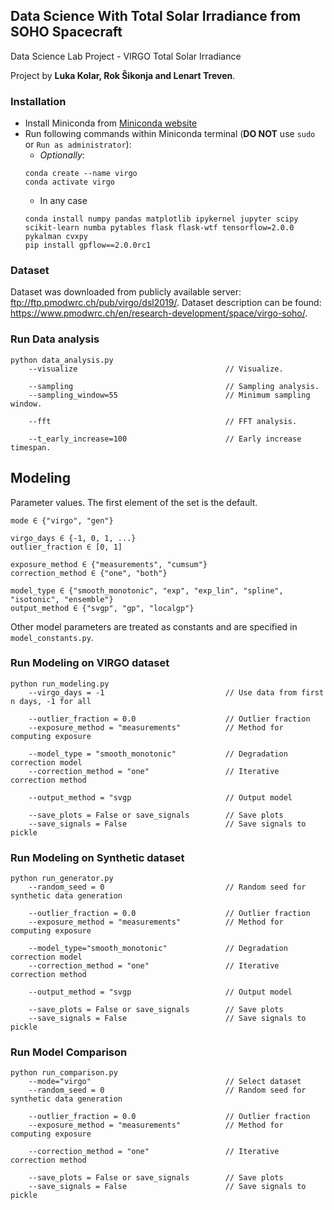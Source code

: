 ## Data Science With Total Solar Irradiance from SOHO Spacecraft

Data Science Lab Project - VIRGO Total Solar Irradiance

Project by **Luka Kolar, Rok Šikonja and Lenart Treven**.

### Installation
* Install Miniconda from [Miniconda website](https://docs.conda.io/en/latest/miniconda.html)
* Run following commands within Miniconda terminal (**DO NOT** use `sudo` or `Run as administrator`):
    * *Optionally*:
    ```
    conda create --name virgo
    conda activate virgo
    ```
    * In any case
    ```
    conda install numpy pandas matplotlib ipykernel jupyter scipy scikit-learn numba pytables flask flask-wtf tensorflow=2.0.0 pykalman cvxpy
    pip install gpflow==2.0.0rc1
    ```

### Dataset

Dataset was downloaded from publicly available server: ftp://ftp.pmodwrc.ch/pub/virgo/dsl2019/.
Dataset description can be found: https://www.pmodwrc.ch/en/research-development/space/virgo-soho/.

### Run Data analysis

    python data_analysis.py
        --visualize                                 // Visualize.
    
        --sampling                                  // Sampling analysis.
        --sampling_window=55                        // Minimum sampling window.

        --fft                                       // FFT analysis.
        
        --t_early_increase=100                      // Early increase timespan.

## Modeling

Parameter values. The first element of the set is the default.

    mode ∈ {"virgo", "gen"}

    virgo_days ∈ {-1, 0, 1, ...}
    outlier_fraction ∈ [0, 1]
    
    exposure_method ∈ {"measurements", "cumsum"}
    correction_method ∈ {"one", "both"}
    
    model_type ∈ {"smooth_monotonic", "exp", "exp_lin", "spline", "isotonic", "ensemble"}
    output_method ∈ {"svgp", "gp", "localgp"}

Other model parameters are treated as constants and are specified in ```model_constants.py```.

### Run Modeling on VIRGO dataset

    python run_modeling.py
        --virgo_days = -1                           // Use data from first n days, -1 for all
        
        --outlier_fraction = 0.0                    // Outlier fraction
        --exposure_method = "measurements"          // Method for computing exposure
        
        --model_type = "smooth_monotonic"           // Degradation correction model
        --correction_method = "one"                 // Iterative correction method
        
        --output_method = "svgp                     // Output model
        
        --save_plots = False or save_signals        // Save plots
        --save_signals = False                      // Save signals to pickle

### Run Modeling on Synthetic dataset

    python run_generator.py
        --random_seed = 0                           // Random seed for synthetic data generation
    
        --outlier_fraction = 0.0                    // Outlier fraction
        --exposure_method = "measurements"          // Method for computing exposure
        
        --model_type="smooth_monotonic"             // Degradation correction model
        --correction_method = "one"                 // Iterative correction method
        
        --output_method = "svgp                     // Output model
        
        --save_plots = False or save_signals        // Save plots
        --save_signals = False                      // Save signals to pickle

### Run Model Comparison

    python run_comparison.py
        --mode="virgo"                              // Select dataset
        --random_seed = 0                           // Random seed for synthetic data generation

        --outlier_fraction = 0.0                    // Outlier fraction
        --exposure_method = "measurements"          // Method for computing exposure

        --correction_method = "one"                 // Iterative correction method

        --save_plots = False or save_signals        // Save plots
        --save_signals = False                      // Save signals to pickle

